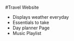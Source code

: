 #Travel Website

- Displays weather everyday
- Essentials to take 
- Day planner Page
- Music Playlist

